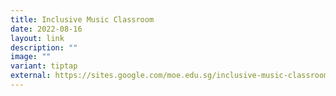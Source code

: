 ```yaml
---
title: Inclusive Music Classroom
date: 2022-08-16
layout: link
description: ""
image: ""
variant: tiptap
external: https://sites.google.com/moe.edu.sg/inclusive-music-classroom/home?authuser=1
---
```

